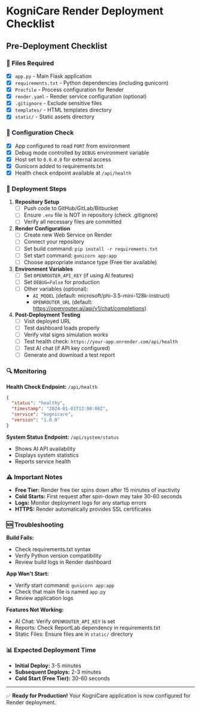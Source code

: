 # KogniCare Render Deployment Checklist

## Pre-Deployment Checklist

### 📁 Files Required
- [x] `app.py` - Main Flask application
- [x] `requirements.txt` - Python dependencies (including gunicorn)
- [x] `Procfile` - Process configuration for Render
- [x] `render.yaml` - Render service configuration (optional)
- [x] `.gitignore` - Exclude sensitive files
- [x] `templates/` - HTML templates directory
- [x] `static/` - Static assets directory

### 🔧 Configuration Check
- [x] App configured to read `PORT` from environment
- [x] Debug mode controlled by `DEBUG` environment variable
- [x] Host set to `0.0.0.0` for external access
- [x] Gunicorn added to requirements.txt
- [x] Health check endpoint available at `/api/health`

### 🚀 Deployment Steps

1. **Repository Setup**
   - [ ] Push code to GitHub/GitLab/Bitbucket
   - [ ] Ensure `.env` file is NOT in repository (check .gitignore)
   - [ ] Verify all necessary files are committed

2. **Render Configuration**
   - [ ] Create new Web Service on Render
   - [ ] Connect your repository
   - [ ] Set build command: `pip install -r requirements.txt`
   - [ ] Set start command: `gunicorn app:app`
   - [ ] Choose appropriate instance type (Free tier available)

3. **Environment Variables**
   - [ ] Set `OPENROUTER_API_KEY` (if using AI features)
   - [ ] Set `DEBUG=False` for production
   - [ ] Other variables (optional):
     - `AI_MODEL` (default: microsoft/phi-3.5-mini-128k-instruct)
     - `OPENROUTER_URL` (default: https://openrouter.ai/api/v1/chat/completions)

4. **Post-Deployment Testing**
   - [ ] Visit deployed URL
   - [ ] Test dashboard loads properly
   - [ ] Verify vital signs simulation works
   - [ ] Test health check: `https://your-app.onrender.com/api/health`
   - [ ] Test AI chat (if API key configured)
   - [ ] Generate and download a test report

### 🔍 Monitoring

**Health Check Endpoint:** `/api/health`
```json
{
  "status": "healthy",
  "timestamp": "2024-01-01T12:00:00Z",
  "service": "kognicare",
  "version": "1.0.0"
}
```

**System Status Endpoint:** `/api/system/status`
- Shows AI API availability
- Displays system statistics
- Reports service health

### ⚠️ Important Notes

- **Free Tier:** Render free tier spins down after 15 minutes of inactivity
- **Cold Starts:** First request after spin-down may take 30-60 seconds
- **Logs:** Monitor deployment logs for any startup errors
- **HTTPS:** Render automatically provides SSL certificates

### 🆘 Troubleshooting

**Build Fails:**
- Check requirements.txt syntax
- Verify Python version compatibility
- Review build logs in Render dashboard

**App Won't Start:**
- Verify start command: `gunicorn app:app`
- Check that main file is named `app.py`
- Review application logs

**Features Not Working:**
- AI Chat: Verify `OPENROUTER_API_KEY` is set
- Reports: Check ReportLab dependency in requirements.txt
- Static Files: Ensure files are in `static/` directory

### 📊 Expected Deployment Time
- **Initial Deploy:** 3-5 minutes
- **Subsequent Deploys:** 2-3 minutes
- **Cold Start (Free Tier):** 30-60 seconds

---

✅ **Ready for Production!** Your KogniCare application is now configured for Render deployment.
